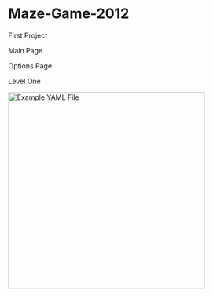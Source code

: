 # Maze-Game-2012
First Project

Main Page

Options Page

Level One

<img src="https://media.giphy.com/media/3oGRFDAT5fU4xbFVMQ/giphy.gif" alt="Example YAML File" width="400" height="400"/>



